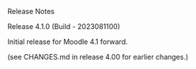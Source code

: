 Release Notes

Release 4.1.0 (Build - 2023081100)

Initial release for Moodle 4.1 forward.

(see CHANGES.md in release 4.00 for earlier changes.)
